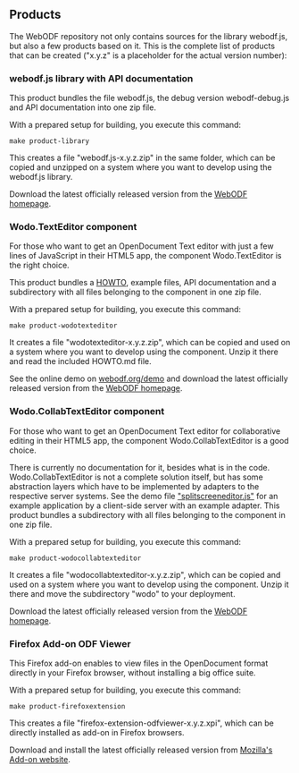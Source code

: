 ## Products

The WebODF repository not only contains sources for the library webodf.js, but also a few products based on it. This is the complete list of products that can be created ("x.y.z" is a placeholder for the actual version number):


### webodf.js library with API documentation

This product bundles the file webodf.js, the debug version webodf-debug.js and API documentation into one zip file.

With a prepared setup for building, you execute this command:

    make product-library

This creates a file "webodf.js-x.y.z.zip" in the same folder, which can be copied and unzipped on a system where you want to develop using the webodf.js library.

Download the latest officially released version from the [WebODF homepage](http://webodf.org/download).


### Wodo.TextEditor component

For those who want to get an OpenDocument Text editor with just a few lines of JavaScript in their HTML5 app, the component Wodo.TextEditor is the right choice.

This product bundles a [HOWTO](https://github.com/kogmbh/WebODF/blob/master/programs/editor/HOWTO-wodotexteditor.md), example files, API documentation and a subdirectory with all files belonging to the component in one zip file.

With a prepared setup for building, you execute this command:

    make product-wodotexteditor

It creates a file "wodotexteditor-x.y.z.zip", which can be copied and used on a system where you want to develop using the component.
Unzip it there and read the included HOWTO.md file.

See the online demo on [webodf.org/demo](http://webodf.org/demo) and download the latest officially released version from the [WebODF homepage](http://webodf.org/download).


### Wodo.CollabTextEditor component

For those who want to get an OpenDocument Text editor for collaborative editing in their HTML5 app, the component Wodo.CollabTextEditor is a good choice.

There is currently no documentation for it, besides what is in the code. Wodo.CollabTextEditor is not a complete solution itself, but has some abstraction layers which have to be implemented by adapters to the respective server systems. See the demo file ["splitscreeneditor.js"](programs/editor/splitscreeneditor.js) for an example application by a client-side server with an example adapter.
This product bundles a subdirectory with all files belonging to the component in one zip file.

With a prepared setup for building, you execute this command:

    make product-wodocollabtexteditor

It creates a file "wodocollabtexteditor-x.y.z.zip", which can be copied and used on a system where you want to develop using the component.
Unzip it there and move the subdirectory "wodo" to your deployment.

Download the latest officially released version from the [WebODF homepage](http://webodf.org/download).


### Firefox Add-on ODF Viewer

This Firefox add-on enables to view files in the OpenDocument format directly in your Firefox browser, without installing a big office suite.

With a prepared setup for building, you execute this command:

    make product-firefoxextension

This creates a file "firefox-extension-odfviewer-x.y.z.xpi", which can be directly installed as add-on in Firefox browsers.

Download and install the latest officially released version from [Mozilla's Add-on website](https://addons.mozilla.org/firefox/addon/webodf/).
